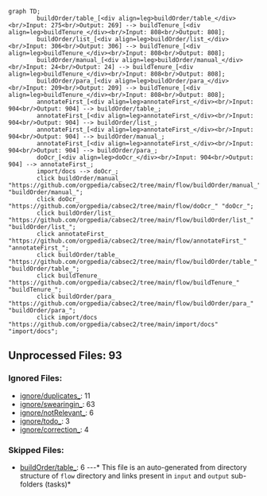 ```mermaid
graph TD;
        buildOrder/table_[<div align=leg>buildOrder/table_</div><br/>Input: 275<br/>Output: 269] --> buildTenure_[<div align=leg>buildTenure_</div><br/>Input: 808<br/>Output: 808];
        buildOrder/list_[<div align=leg>buildOrder/list_</div><br/>Input: 306<br/>Output: 306] --> buildTenure_[<div align=leg>buildTenure_</div><br/>Input: 808<br/>Output: 808];
        buildOrder/manual_[<div align=leg>buildOrder/manual_</div><br/>Input: 24<br/>Output: 24] --> buildTenure_[<div align=leg>buildTenure_</div><br/>Input: 808<br/>Output: 808];
        buildOrder/para_[<div align=leg>buildOrder/para_</div><br/>Input: 209<br/>Output: 209] --> buildTenure_[<div align=leg>buildTenure_</div><br/>Input: 808<br/>Output: 808];
        annotateFirst_[<div align=leg>annotateFirst_</div><br/>Input: 904<br/>Output: 904] --> buildOrder/table_;
        annotateFirst_[<div align=leg>annotateFirst_</div><br/>Input: 904<br/>Output: 904] --> buildOrder/list_;
        annotateFirst_[<div align=leg>annotateFirst_</div><br/>Input: 904<br/>Output: 904] --> buildOrder/manual_;
        annotateFirst_[<div align=leg>annotateFirst_</div><br/>Input: 904<br/>Output: 904] --> buildOrder/para_;
        doOcr_[<div align=leg>doOcr_</div><br/>Input: 904<br/>Output: 904] --> annotateFirst_;
        import/docs --> doOcr_;
        click buildOrder/manual_ "https://github.com/orgpedia/cabsec2/tree/main/flow/buildOrder/manual_" "buildOrder/manual_";
        click doOcr_ "https://github.com/orgpedia/cabsec2/tree/main/flow/doOcr_" "doOcr_";
        click buildOrder/list_ "https://github.com/orgpedia/cabsec2/tree/main/flow/buildOrder/list_" "buildOrder/list_";
        click annotateFirst_ "https://github.com/orgpedia/cabsec2/tree/main/flow/annotateFirst_" "annotateFirst_";
        click buildOrder/table_ "https://github.com/orgpedia/cabsec2/tree/main/flow/buildOrder/table_" "buildOrder/table_";
        click buildTenure_ "https://github.com/orgpedia/cabsec2/tree/main/flow/buildTenure_" "buildTenure_";
        click buildOrder/para_ "https://github.com/orgpedia/cabsec2/tree/main/flow/buildOrder/para_" "buildOrder/para_";
        click import/docs "https://github.com/orgpedia/cabsec2/tree/main/import/docs" "import/docs";
```
## Unprocessed Files: 93
### Ignored Files:
  - [ignore/duplicates_](ignore/duplicates_): 11
  - [ignore/swearingin_](ignore/swearingin_): 63
  - [ignore/notRelevant_](ignore/notRelevant_): 6
  - [ignore/todo_](ignore/todo_): 3
  - [ignore/correction_](ignore/correction_): 4
### Skipped Files:
  - [buildOrder/table_](buildOrder/table_): 6
---* This file is an auto-generated from directory structure of `flow` directory and links present in `input` and `output` sub-folders (tasks)*
